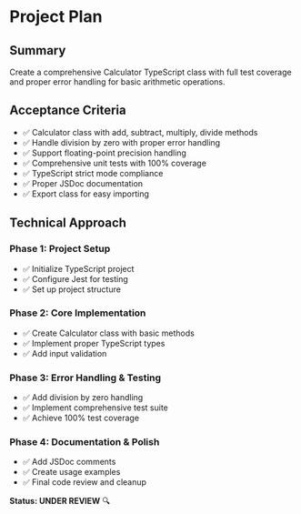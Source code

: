 # Project Plan

## Summary

Create a comprehensive Calculator TypeScript class with full test coverage and proper error handling for basic arithmetic operations.

## Acceptance Criteria

- ✅ Calculator class with add, subtract, multiply, divide methods
- ✅ Handle division by zero with proper error handling
- ✅ Support floating-point precision handling
- ✅ Comprehensive unit tests with 100% coverage
- ✅ TypeScript strict mode compliance
- ✅ Proper JSDoc documentation
- ✅ Export class for easy importing

## Technical Approach

### Phase 1: Project Setup

- ✅ Initialize TypeScript project
- ✅ Configure Jest for testing
- ✅ Set up project structure

### Phase 2: Core Implementation

- ✅ Create Calculator class with basic methods
- ✅ Implement proper TypeScript types
- ✅ Add input validation

### Phase 3: Error Handling & Testing

- ✅ Add division by zero handling
- ✅ Implement comprehensive test suite
- ✅ Achieve 100% test coverage

### Phase 4: Documentation & Polish

- ✅ Add JSDoc comments
- ✅ Create usage examples
- ✅ Final code review and cleanup

**Status: UNDER REVIEW** 🔍
